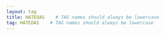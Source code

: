 ```yaml
---
layout: tag
title: HATEOAS    # TAG names should always be lowercase
tag: HATEOAS    # TAG names should always be lowercase
---
```

